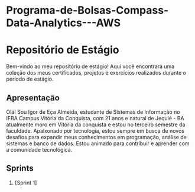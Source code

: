 # Programa-de-Bolsas-Compass-Data-Analytics---AWS

# Repositório de Estágio

Bem-vindo ao meu repositório de estágio! Aqui você encontrará uma coleção dos meus certificados, projetos e exercícios realizados durante o período de estágio.

## Apresentação
Olá! Sou Igor de Eça Almeida, estudante de Sistemas de Informação no IFBA Campus Vitória da Conquista, com 21 anos e natural de Jequié - BA atualmente moro em Vitória da conquista e estou no terceiro semestre da faculdade. Apaixonado por tecnologia, estou sempre em busca de novos desafios para expandir meus conhecimentos em programação, análise de sistemas e banco de dados. Estou animado para contribuir e aprender com a comunidade tecnológica.

## Sprints
1. [Sprint 1] 
